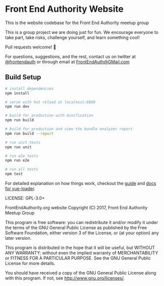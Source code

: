 # Front End Authority Website

This is the website codebase for the Front End Authority meetup group

This is a group project we are doing just for fun. We encourage everyone to take part, take risks, challenge yourself, and learn something cool!

Pull requests welcome! :muscle:

For questions, suggestions, and the rest, contact us on twitter at [@frontendauth](https://twitter.com/frontendauth) or through email at FrontEndAuth@GMail.com

## Build Setup

``` bash
# install dependencies
npm install

# serve with hot reload at localhost:8080
npm run dev

# build for production with minification
npm run build

# build for production and view the bundle analyzer report
npm run build --report

# run unit tests
npm run unit

# run e2e tests
npm run e2e

# run all tests
npm test
```

For detailed explanation on how things work, checkout the [guide](http://vuejs-templates.github.io/webpack/) and [docs for vue-loader](http://vuejs.github.io/vue-loader).

LICENSE: GPL-3.0+

FrontEndAuthority.org website
Copyright (C) 2017, Front End Authority Meetup Group

This program is free software: you can redistribute it and/or modify
it under the terms of the GNU General Public License as published by
the Free Software Foundation, either version 3 of the License, or
(at your option) any later version.

This program is distributed in the hope that it will be useful,
but WITHOUT ANY WARRANTY; without even the implied warranty of
MERCHANTABILITY or FITNESS FOR A PARTICULAR PURPOSE.  See the
GNU General Public License for more details.

You should have received a copy of the GNU General Public License
along with this program.  If not, see <http://www.gnu.org/licenses/>.
